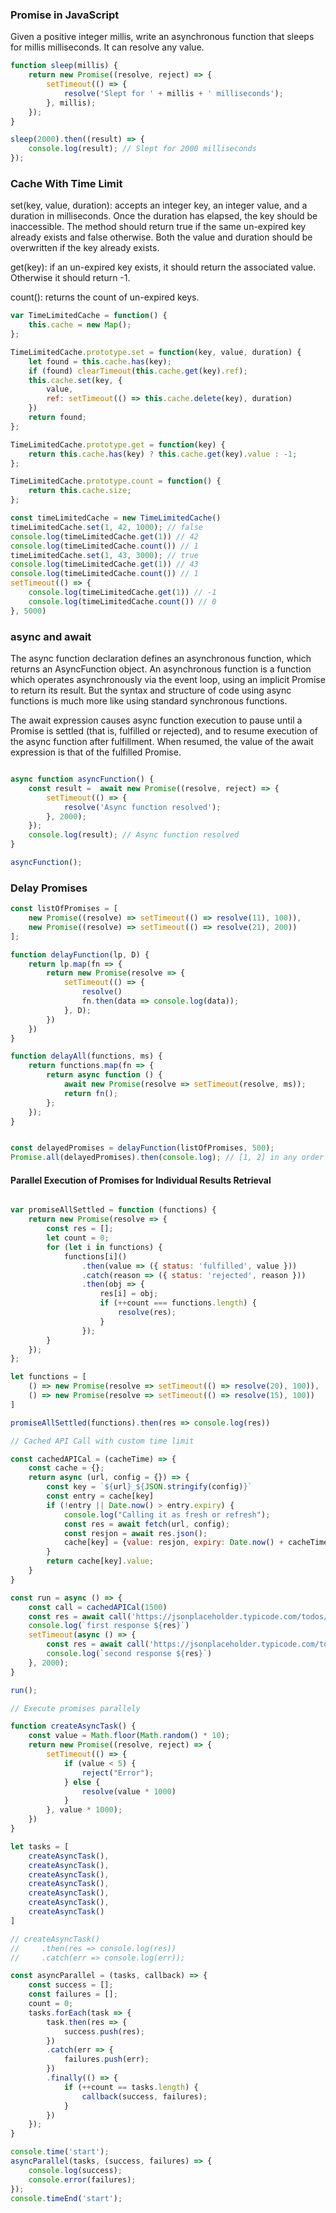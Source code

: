### Promise in JavaScript

Given a positive integer millis, write an asynchronous function that sleeps for millis milliseconds. It can resolve any value.

```javascript
function sleep(millis) {
    return new Promise((resolve, reject) => {
        setTimeout(() => {
            resolve('Slept for ' + millis + ' milliseconds');
        }, millis);
    });
}

sleep(2000).then((result) => {
    console.log(result); // Slept for 2000 milliseconds
});
``` 




### Cache With Time Limit

set(key, value, duration): accepts an integer key, an integer value, and a duration in milliseconds. Once the duration has elapsed, the key should be inaccessible. The method should return true if the same un-expired key already exists and false otherwise. Both the value and duration should be overwritten if the key already exists.

get(key): if an un-expired key exists, it should return the associated value. Otherwise it should return -1.

count(): returns the count of un-expired keys.


```javascript
var TimeLimitedCache = function() {
    this.cache = new Map();
};

TimeLimitedCache.prototype.set = function(key, value, duration) {
    let found = this.cache.has(key);
    if (found) clearTimeout(this.cache.get(key).ref);
    this.cache.set(key, {
        value,
        ref: setTimeout(() => this.cache.delete(key), duration)
    })
    return found;
};

TimeLimitedCache.prototype.get = function(key) {
    return this.cache.has(key) ? this.cache.get(key).value : -1;
};

TimeLimitedCache.prototype.count = function() {
    return this.cache.size;
};

const timeLimitedCache = new TimeLimitedCache()
timeLimitedCache.set(1, 42, 1000); // false
console.log(timeLimitedCache.get(1)) // 42
console.log(timeLimitedCache.count()) // 1
timeLimitedCache.set(1, 43, 3000); // true
console.log(timeLimitedCache.get(1)) // 43
console.log(timeLimitedCache.count()) // 1
setTimeout(() => {
    console.log(timeLimitedCache.get(1)) // -1
    console.log(timeLimitedCache.count()) // 0
}, 5000)

```

### async and await

The async function declaration defines an asynchronous function, which returns an AsyncFunction object. An asynchronous function is a function which operates asynchronously via the event loop, using an implicit Promise to return its result. But the syntax and structure of code using async functions is much more like using standard synchronous functions.

The await expression causes async function execution to pause until a Promise is settled (that is, fulfilled or rejected), and to resume execution of the async function after fulfillment. When resumed, the value of the await expression is that of the fulfilled Promise.

```javascript

async function asyncFunction() {
    const result =  await new Promise((resolve, reject) => {
        setTimeout(() => {
            resolve('Async function resolved');
        }, 2000);
    });
    console.log(result); // Async function resolved
}

asyncFunction();

```

### Delay Promises

```javascript
const listOfPromises = [
    new Promise((resolve) => setTimeout(() => resolve(11), 100)),
    new Promise((resolve) => setTimeout(() => resolve(21), 200))
];

function delayFunction(lp, D) {
    return lp.map(fn => {
        return new Promise(resolve => {
            setTimeout(() => {
                resolve()
                fn.then(data => console.log(data));
            }, D);
        })
    })
}

function delayAll(functions, ms) {
    return functions.map(fn => {
        return async function () {
            await new Promise(resolve => setTimeout(resolve, ms));
            return fn();
        };
    });
}


const delayedPromises = delayFunction(listOfPromises, 500);
Promise.all(delayedPromises).then(console.log); // [1, 2] in any order

```

####  Parallel Execution of Promises for Individual Results Retrieval

```javascript

var promiseAllSettled = function (functions) {
    return new Promise(resolve => {
        const res = [];
        let count = 0;
        for (let i in functions) {
            functions[i]()
                .then(value => ({ status: 'fulfilled', value }))
                .catch(reason => ({ status: 'rejected', reason }))
                .then(obj => {
                    res[i] = obj;
                    if (++count === functions.length) {
                        resolve(res);
                    }
                });
        }
    });
};

let functions = [
    () => new Promise(resolve => setTimeout(() => resolve(20), 100)), 
    () => new Promise(resolve => setTimeout(() => resolve(15), 100))
]

promiseAllSettled(functions).then(res => console.log(res))

```


```javascript
// Cached API Call with custom time limit

const cachedAPICal = (cacheTime) => {
    const cache = {};
    return async (url, config = {}) => {
        const key = `${url}_${JSON.stringify(config)}`
        const entry = cache[key]
        if (!entry || Date.now() > entry.expiry) {
            console.log("Calling it as fresh or refresh");
            const res = await fetch(url, config);
            const resjon = await res.json();
            cache[key] = {value: resjon, expiry: Date.now() + cacheTime};
        }
        return cache[key].value;
    }
}

const run = async () => {
    const call = cachedAPICal(1500)
    const res = await call('https://jsonplaceholder.typicode.com/todos/1', {});
    console.log(`first response ${res}`)
    setTimeout(async () => {
        const res = await call('https://jsonplaceholder.typicode.com/todos/1', {});
        console.log(`second response ${res}`)
    }, 2000);
}

run();

```

```javascript
// Execute promises parallely

function createAsyncTask() {
    const value = Math.floor(Math.random() * 10);
    return new Promise((resolve, reject) => {
        setTimeout(() => {
            if (value < 5) {
                reject("Error");
            } else {
                resolve(value * 1000)
            }
        }, value * 1000);
    })
}

let tasks = [
    createAsyncTask(),
    createAsyncTask(),
    createAsyncTask(),
    createAsyncTask(),
    createAsyncTask(),
    createAsyncTask(),
    createAsyncTask()
]

// createAsyncTask()
//     .then(res => console.log(res))
//     .catch(err => console.log(err));

const asyncParallel = (tasks, callback) => {
    const success = [];
    const failures = [];
    count = 0;
    tasks.forEach(task => {
        task.then(res => {
            success.push(res);
        })
        .catch(err => {
            failures.push(err);
        })
        .finally(() => {
            if (++count == tasks.length) {
                callback(success, failures);
            }
        })
    });
}

console.time('start');
asyncParallel(tasks, (success, failures) => {
    console.log(success);
    console.error(failures);
});
console.timeEnd('start');

```

```javascript